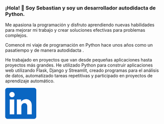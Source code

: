 ### ¡Hola! 👋 Soy Sebastian y soy un desarrollador autodidacta de Python. 

Me apasiona la programación y disfruto aprendiendo nuevas habilidades para mejorar mi trabajo y crear soluciones efectivas para problemas complejos.

Comencé mi viaje de programación en Python hace unos años como un pasatiempo y de manera autodidacta .

He trabajado en proyectos que van desde pequeñas aplicaciones hasta proyectos más grandes. He utilizado Python para construir aplicaciones web utilizando Flask, Django y Streamlit, creado programas para el análisis de datos, automatizado tareas repetitivas y  participado en proyectos de aprendizaje automático.

![Example image](./linkedin.png)

